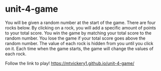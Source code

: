 # unit-4-game

You will be given a random number at the start of the game.
There are four rocks below. By clicking on a rock, you will add a specific amount of points to your total score.
You win the game by matching your total score to the random number. You lose the game if your total score goes above the random number.
The value of each rock is hidden from you until you click on it.
Each time when the game starts, the game will change the values of each rock.

Follow the link to play!
https://mtvickery1.github.io/unit-4-game/
